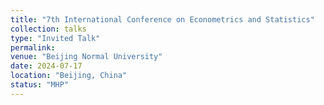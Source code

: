 ```yaml
---
title: "7th International Conference on Econometrics and Statistics"
collection: talks
type: "Invited Talk"
permalink: 
venue: "Beijing Normal University"
date: 2024-07-17
location: "Beijing, China"
status: "MHP"
---
```

